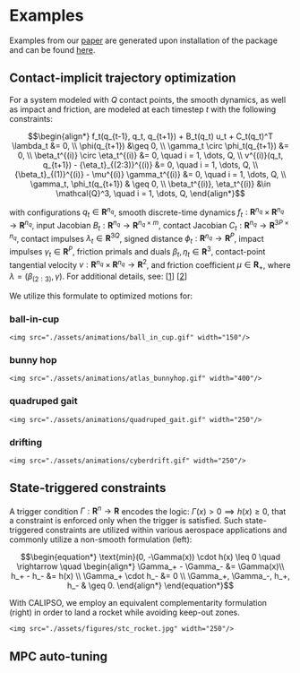 # Examples

Examples from our [paper](https://arxiv.org/pdf/2205.09255.pdf) are generated upon installation of the package and can be found [here](https://github.com/thowell/CALIPSO.jl/tree/main/examples).

## Contact-implicit trajectory optimization 

For a system modeled with $Q$ contact points, the smooth dynamics, as well as impact and friction, are modeled at each timestep $t$ with the following constraints:
```math
\begin{align*}
	f_t(q_{t-1}, q_t, q_{t+1}) + B_t(q_t) u_t + C_t(q_t)^T \lambda_t &= 0, \\
 	\phi(q_{t+1}) &\geq 0, \\
 	\gamma_t \circ \phi_t(q_{t+1}) &= 0, \\
 	\beta_t^{(i)} \circ \eta_t^{(i)} &= 0, \quad i = 1, \dots, Q, \\
 	v^{(i)}(q_t, q_{t+1}) - {\eta_t}_{(2:3)}^{(i)} &= 0, \quad i = 1, \dots, Q, \\
 	{\beta_t}_{(1)}^{(i)} - \mu^{(i)} \gamma_t^{(i)} &= 0, \quad i = 1, \dots, Q, \\
 	\gamma_t, \phi_t(q_{t+1}) & \geq 0, \\
 	\beta_t^{(i)}, \eta_t^{(i)} &\in \mathcal{Q}^3, \quad i = 1, \dots, Q,
\end{align*}
```

with configurations $q_t \in \mathbf{R}^{n_q}$, smooth discrete-time dynamics $f_t : \mathbf{R}^{n_q} \times \mathbf{R}^{n_q} \rightarrow \mathbf{R}^{n_q}$, input Jacobian $B_t : \mathbf{R}^{n_q} \rightarrow \mathbf{R}^{n_q \times m}$, contact Jacobian $C_t : \mathbf{R}^{n_q} \rightarrow \mathbf{R}^{3P \times n_q}$, contact impulses $\lambda_t \in \mathbf{R}^{3Q}$, signed distance $\phi_t : \mathbf{R}^{n_q} \rightarrow \mathbf{R}^P$, impact impulses $\gamma_t \in \mathbf{R}^P$, friction primals and duals $\beta_t, \eta_t \in \mathbf{R}^3$, contact-point tangential velocity $v : \mathbf{R}^{n_q} \times \mathbf{R}^{n_q} \rightarrow \mathbf{R}^2$, and friction coefficient $\mu \in \mathbf{R}_+$, where $\lambda = (\beta_{(2:3)}, \gamma)$. For additional details, see: [[1](https://groups.csail.mit.edu/robotics-center/public_papers/Posa13.pdf)] [[2](https://agile.seas.harvard.edu/files/agile/files/variational.pdf)]

We utilize this formulate to optimized motions for: 

### ball-in-cup 
```@raw html
<img src="./assets/animations/ball_in_cup.gif" width="150"/>
```

### bunny hop
```@raw html 
<img src="./assets/animations/atlas_bunnyhop.gif" width="400"/>
```

### quadruped gait 
```@raw html
<img src="./assets/animations/quadruped_gait.gif" width="250"/>
```

### drifting 
```@raw html
<img src="./assets/animations/cyberdrift.gif" width="250"/>
```

## State-triggered constraints 

A trigger condition $\Gamma:\mathbf{R}^{n} \rightarrow \mathbf{R}$ encodes the logic: $\Gamma(x) > 0 \implies h(x) \geq 0$, that a constraint is enforced only when the trigger is satisfied. Such state-triggered constraints are utilized within various aerospace applications and commonly utilize a non-smooth formulation (left):

```math
\begin{equation*}
    \text{min}(0, -\Gamma(x)) \cdot h(x) \leq 0
    \quad
    \rightarrow 
    \quad
    \begin{align*}
		\Gamma_+ - \Gamma_- &= \Gamma(x)\\ 
        h_+ - h_- &= h(x) \\
        \Gamma_+ \cdot h_- &= 0 \\
        \Gamma_+, \Gamma_-, h_+, h_- & \geq 0.
	\end{align*}
\end{equation*}
```

With CALIPSO, we employ an equivalent complementarity formulation (right) in order to land a rocket while avoiding keep-out zones.

```@raw html
<img src="./assets/figures/stc_rocket.jpg" width="250"/>
```


## MPC auto-tuning 

